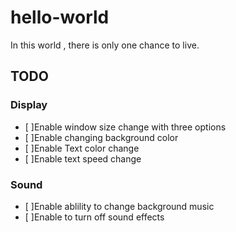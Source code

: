 # hello-world
In this world , there is only one chance to live.

## TODO
### Display
- [ ]Enable window size change with three options
- [ ]Enable changing background color
- [ ]Enable Text color change
- [ ]Enable text speed change

### Sound
- [ ]Enable ablility to change background music
- [ ]Enable to turn off sound effects

